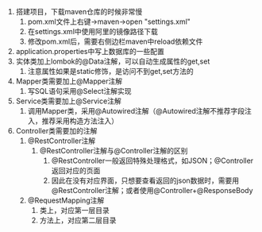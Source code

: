 1. 搭建项目，下载maven仓库的时候非常慢
   1. pom.xml文件上右键->maven->open "settings.xml"
   2. 在settings.xml中使用阿里的镜像路径下载
   3. 修改pom.xml后，需要右侧边栏maven中reload依赖文件
2. application.properties中写上数据库的一些配置
3. 实体类加上lombok的@Data注解，可以自动生成属性的get,set
   1. 注意属性如果是static修饰，是访问不到get,set方法的
4. Mapper类需要加上@Mapper注解
   1. 写SQL语句采用@Select注解实现
5. Service类需要加上@Service注解
   1. 调用Mapper类，采用@Autowired注解（@Autowired注解不推荐字段注入，推荐采用构造方法注入）
6. Controller类需要加的注解
   1. @RestController注解
      1. @RestController注解与@Controller注解的区别
         1. @RestController一般返回特殊处理格式，如JSON；@Controller返回对应的页面
         2. 因此在没有对应界面，只想要查看返回的json数据时，需要用@RestController注解；或者使用@Controller+@ResponseBody
   2. @RequestMapping注解
      1. 类上，对应第一层目录
      2. 方法上，对应第二层目录